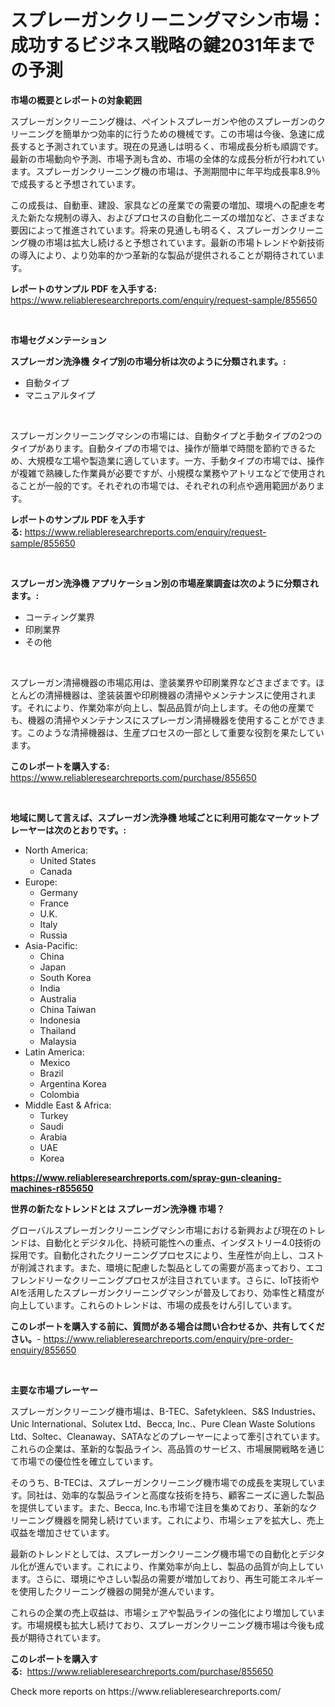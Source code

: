 <p><h1>スプレーガンクリーニングマシン市場：成功するビジネス戦略の鍵2031年までの予測</h1></p><p><strong>市場の概要とレポートの対象範囲</strong></p>
<p><p>スプレーガンクリーニング機は、ペイントスプレーガンや他のスプレーガンのクリーニングを簡単かつ効率的に行うための機械です。この市場は今後、急速に成長すると予測されています。現在の見通しは明るく、市場成長分析も順調です。最新の市場動向や予測、市場予測も含め、市場の全体的な成長分析が行われています。スプレーガンクリーニング機の市場は、予測期間中に年平均成長率8.9％で成長すると予想されています。</p><p>この成長は、自動車、建設、家具などの産業での需要の増加、環境への配慮を考えた新たな規制の導入、およびプロセスの自動化ニーズの増加など、さまざまな要因によって推進されています。将来の見通しも明るく、スプレーガンクリーニング機の市場は拡大し続けると予想されています。最新の市場トレンドや新技術の導入により、より効率的かつ革新的な製品が提供されることが期待されています。</p></p>
<p><strong>レポートのサンプル PDF を入手する:</strong> <a href="https://www.reliableresearchreports.com/enquiry/request-sample/855650">https://www.reliableresearchreports.com/enquiry/request-sample/855650</a></p>
<p>&nbsp;</p>
<p><strong>市場セグメンテーション</strong></p>
<p><strong>スプレーガン洗浄機 タイプ別の市場分析は次のように分類されます。:</strong></p>
<p><ul><li>自動タイプ</li><li>マニュアルタイプ</li></ul></p>
<p>&nbsp;</p>
<p><p>スプレーガンクリーニングマシンの市場には、自動タイプと手動タイプの2つのタイプがあります。自動タイプの市場では、操作が簡単で時間を節約できるため、大規模な工場や製造業に適しています。一方、手動タイプの市場では、操作が複雑で熟練した作業員が必要ですが、小規模な業務やアトリエなどで使用されることが一般的です。それぞれの市場では、それぞれの利点や適用範囲があります。</p></p>
<p><strong>レポートのサンプル PDF を入手する:</strong>&nbsp;<a href="https://www.reliableresearchreports.com/enquiry/request-sample/855650">https://www.reliableresearchreports.com/enquiry/request-sample/855650</a></p>
<p>&nbsp;</p>
<p><strong> スプレーガン洗浄機 アプリケーション別の市場産業調査は次のように分類されます。:</strong></p>
<p><ul><li>コーティング業界</li><li>印刷業界</li><li>その他</li></ul></p>
<p>&nbsp;</p>
<p><p>スプレーガン清掃機器の市場応用は、塗装業界や印刷業界などさまざまです。ほとんどの清掃機器は、塗装装置や印刷機器の清掃やメンテナンスに使用されます。それにより、作業効率が向上し、製品品質が向上します。その他の産業でも、機器の清掃やメンテナンスにスプレーガン清掃機器を使用することができます。このような清掃機器は、生産プロセスの一部として重要な役割を果たしています。</p></p>
<p><strong>このレポートを購入する:</strong>&nbsp; <a href="https://www.reliableresearchreports.com/purchase/855650">https://www.reliableresearchreports.com/purchase/855650</a></p>
<p>&nbsp;</p>
<p><strong>地域に関して言えば、スプレーガン洗浄機 地域ごとに利用可能なマーケットプレーヤーは次のとおりです。:</strong></p>
<p><ul>
    <li>
        North America:
        <ul>
            <li>United States</li>
            <li>Canada</li>
        </ul>
    </li>
    <li>
        Europe:
        <ul>
            <li>Germany</li>
            <li>France</li>
            <li>U.K.</li>
            <li>Italy</li>
            <li>Russia</li>
        </ul>
    </li>
    <li>
        Asia-Pacific:
        <ul>
            <li>China</li>
            <li>Japan</li>
            <li>South Korea</li>
            <li>India</li>
            <li>Australia</li>
            <li>China Taiwan</li>
            <li>Indonesia</li>
            <li>Thailand</li>
            <li>Malaysia</li>
        </ul>
    </li>
    <li>
        Latin America:
        <ul>
            <li>Mexico</li>
            <li>Brazil</li>
            <li>Argentina Korea</li>
            <li>Colombia</li>
        </ul>
    </li>
    <li>
        Middle East & Africa:
        <ul>
            <li>Turkey</li>
            <li>Saudi</li>
            <li>Arabia</li>
            <li>UAE</li>
            <li>Korea</li>
        </ul>
    </li>
    </ul></p>
<p><strong><a href="https://www.reliableresearchreports.com/spray-gun-cleaning-machines-r855650">https://www.reliableresearchreports.com/spray-gun-cleaning-machines-r855650</a></strong>&nbsp;</p>
<p><strong>世界の新たなトレンドとは スプレーガン洗浄機 市場？</strong></p>
<p><p>グローバルスプレーガンクリーニングマシン市場における新興および現在のトレンドは、自動化とデジタル化、持続可能性への重点、インダストリー4.0技術の採用です。自動化されたクリーニングプロセスにより、生産性が向上し、コストが削減されます。また、環境に配慮した製品としての需要が高まっており、エコフレンドリーなクリーニングプロセスが注目されています。さらに、IoT技術やAIを活用したスプレーガンクリーニングマシンが普及しており、効率性と精度が向上しています。これらのトレンドは、市場の成長をけん引しています。</p></p>
<p><strong>このレポートを購入する前に、質問がある場合は問い合わせるか、共有してください。</strong>- <a href="https://www.reliableresearchreports.com/enquiry/pre-order-enquiry/855650">https://www.reliableresearchreports.com/enquiry/pre-order-enquiry/855650</a></p>
<p>&nbsp;</p>
<p><strong>主要な市場プレーヤー</strong></p>
<p><p>スプレーガンクリーニング機市場は、B-TEC、Safetykleen、S&S Industries、Unic International、Solutex Ltd、Becca, Inc.、Pure Clean Waste Solutions Ltd、Soltec、Cleanaway、SATAなどのプレーヤーによって牽引されています。これらの企業は、革新的な製品ライン、高品質のサービス、市場展開戦略を通じて市場での優位性を確立しています。</p><p>そのうち、B-TECは、スプレーガンクリーニング機市場での成長を実現しています。同社は、効率的な製品ラインと高度な技術を持ち、顧客ニーズに適した製品を提供しています。また、Becca, Inc.も市場で注目を集めており、革新的なクリーニング機器を開発し続けています。これにより、市場シェアを拡大し、売上収益を増加させています。</p><p>最新のトレンドとしては、スプレーガンクリーニング機市場での自動化とデジタル化が進んでいます。これにより、作業効率が向上し、製品の品質が向上しています。さらに、環境にやさしい製品の需要が増加しており、再生可能エネルギーを使用したクリーニング機器の開発が進んでいます。</p><p>これらの企業の売上収益は、市場シェアや製品ラインの強化により増加しています。市場規模も拡大し続けており、スプレーガンクリーニング機市場は今後も成長が期待されています。</p></p>
<p><strong>このレポートを購入する:</strong>&nbsp;&nbsp;<a href="https://www.reliableresearchreports.com/purchase/855650">https://www.reliableresearchreports.com/purchase/855650</a></p>
<p>Check more reports on https://www.reliableresearchreports.com/</p>